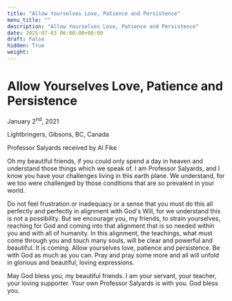 ```yaml
---
title: "Allow Yourselves Love, Patience and Persistence"
menu_title: ""
description: "Allow Yourselves Love, Patience and Persistence"
date: 2025-07-03 06:00:00+00:00
draft: False
hidden: True
weight:
---
```

# Allow Yourselves Love, Patience and Persistence

January 2<sup>nd</sup>, 2021

Lightbringers, Gibsons, BC, Canada

Professor Salyards received by Al Fike

Oh my beautiful friends, if you could only spend a day in heaven and understand those things which we speak of.  I am Professor Salyards, and I know you have your challenges living in this earth plane. We understand, for we too were challenged by those conditions that are so prevalent in your world.

Do not feel frustration or inadequacy or a sense that you must do this all perfectly and perfectly in alignment with God's Will, for we understand this is not a possibility. But we encourage you, my friends, to strain yourselves, reaching for God and coming into that alignment that is so needed within you and with all of humanity. In this alignment, the teachings, what must come through you and touch many souls, will be clear and powerful and beautiful. It is coming. Allow yourselves love, patience and persistence. Be with God as much as you can. Pray and pray some more and all will unfold in glorious and beautiful, loving expressions.

May God bless you, my beautiful friends. I am your servant, your teacher, your loving supporter. Your own Professor Salyards is with you. God bless you.
